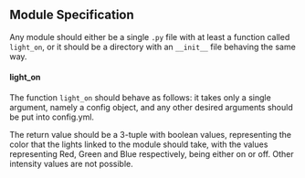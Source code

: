 ## Module Specification

Any module should either be a single `.py` file with at least
a function called `light_on`, or it should be a directory
with an `__init__` file behaving the same way.

#### light_on

The function `light_on` should behave as follows: it takes only
a single argument, namely a config object,
and any other desired arguments should be put into config.yml.

The return value should be a 3-tuple with boolean values,
representing the color that the lights linked to the module
should take, with the values representing Red, Green and Blue
respectively, being either on or off. Other intensity values
are not possible.
